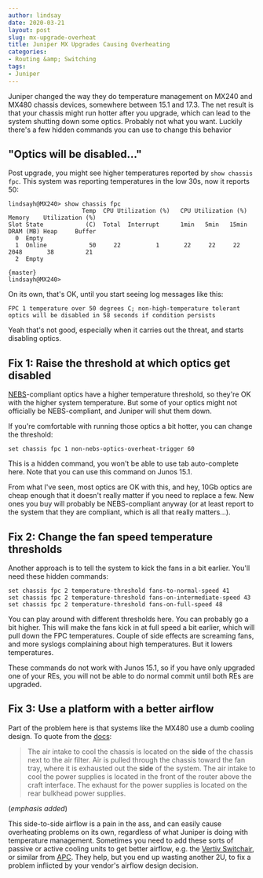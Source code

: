 ```yaml
---
author: lindsay
date: 2020-03-21
layout: post
slug: mx-upgrade-overheat
title: Juniper MX Upgrades Causing Overheating
categories:
- Routing &amp; Switching
tags:
- Juniper
---
```


Juniper changed the way they do temperature management on MX240 and MX480 chassis devices, somewhere between 15.1 and 17.3. The net result is that your chassis might run hotter after you upgrade, which can lead to the system shutting down some optics. Probably not what you want. Luckily there's a few hidden commands you can use to change this behavior

## "Optics will be disabled..."

Post upgrade, you might see higher temperatures reported by `show chassis fpc`. This system was reporting temperatures in the low 30s, now it reports 50:

```shell
lindsayh@MX240> show chassis fpc
                     Temp  CPU Utilization (%)   CPU Utilization (%)  Memory    Utilization (%)
Slot State            (C)  Total  Interrupt      1min   5min   15min  DRAM (MB) Heap     Buffer
  0  Empty
  1  Online            50     22          1       22     22     22    2048       38         21
  2  Empty

{master}
lindsayh@MX240>
```

On its own, that's OK, until you start seeing log messages like this:

```text
FPC 1 temperature over 50 degrees C; non-high-temperature tolerant optics will be disabled in 58 seconds if condition persists
```

Yeah that's not good, especially when it carries out the threat, and starts disabling optics.

## Fix 1: Raise the threshold at which optics get disabled

[NEBS](https://en.wikipedia.org/wiki/Network_Equipment-Building_System)-compliant optics have a higher temperature threshold, so they're OK with the higher system temperature. But some of your optics might not officially be NEBS-compliant, and Juniper will shut them down.

If you're comfortable with running those optics a bit hotter, you can change the threshold:

```shell
set chassis fpc 1 non-nebs-optics-overheat-trigger 60
```

This is a hidden command, you won't be able to use tab auto-complete here. Note that you can use this command on Junos 15.1.

From what I've seen, most optics are OK with this, and hey, 10Gb optics are cheap enough that it doesn't really matter if you need to replace a few. New ones you buy will probably be NEBS-compliant anyway (or at least report to the system that they are compliant, which is all that really matters...).

## Fix 2: Change the fan speed temperature thresholds

Another approach is to tell the system to kick the fans in a bit earlier. You'll need these hidden commands:

```text
set chassis fpc 2 temperature-threshold fans-to-normal-speed 41
set chassis fpc 2 temperature-threshold fans-on-intermediate-speed 43
set chassis fpc 2 temperature-threshold fans-on-full-speed 48
```

You can play around with different thresholds here. You can probably go a bit higher. This will make the fans kick in at full speed a bit earlier, which will pull down the FPC temperatures. Couple of side effects are screaming fans, and more syslogs complaining about high temperatures. But it lowers temperatures.

These commands do not work with Junos 15.1, so if you have only upgraded one of your REs, you will not be able to do normal commit until both REs are upgraded.

## Fix 3: Use a platform with a better airflow

Part of the problem here is that systems like the MX480 use a dumb cooling design. To quote from the [docs](https://www.juniper.net/documentation/en_US/release-independent/junos/topics/topic-map/mx480-cooling-system.html):

> The air intake to cool the chassis is located on the **side** of the chassis next to the air filter. Air is pulled through the chassis toward the fan tray, where it is exhausted out the **side** of the system. The air intake to cool the power supplies is located in the front of the router above the craft interface. The exhaust for the power supplies is located on the rear bulkhead power supplies.

(_emphasis added_)

This side-to-side airflow is a pain in the ass, and can easily cause overheating problems on its own, regardless of what Juniper is doing with temperature management. Sometimes you need to add these sorts of passive or active cooling units to get better airflow, e.g. the [Vertiv Switchair](https://www.geistglobal.com/switch-air-unit/10664/sa2-006), or similar from [APC](https://www.apc.com/shop/us/en/products/Rack-Side-Air-Distribution-2U-115V-60HZ/P-ACF201BLK). They help, but you end up wasting another 2U, to fix a problem inflicted by your vendor's airflow design decision.

